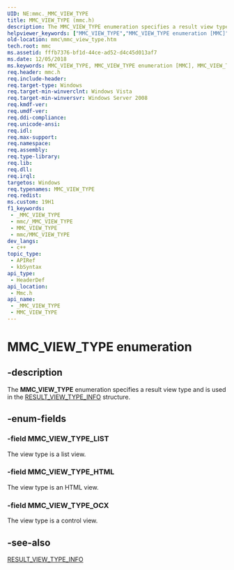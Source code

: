 ```yaml
---
UID: NE:mmc._MMC_VIEW_TYPE
title: MMC_VIEW_TYPE (mmc.h)
description: The MMC_VIEW_TYPE enumeration specifies a result view type and is used in the RESULT_VIEW_TYPE_INFO structure.
helpviewer_keywords: ["MMC_VIEW_TYPE","MMC_VIEW_TYPE enumeration [MMC]","MMC_VIEW_TYPE_HTML","MMC_VIEW_TYPE_LIST","MMC_VIEW_TYPE_OCX","_slate_mmc_view_type","mmc.mmc_view_type","mmc/MMC_VIEW_TYPE","mmc/MMC_VIEW_TYPE_HTML","mmc/MMC_VIEW_TYPE_LIST","mmc/MMC_VIEW_TYPE_OCX"]
old-location: mmc\mmc_view_type.htm
tech.root: mmc
ms.assetid: fffb7376-bf1d-44ce-ad52-d4c45d013af7
ms.date: 12/05/2018
ms.keywords: MMC_VIEW_TYPE, MMC_VIEW_TYPE enumeration [MMC], MMC_VIEW_TYPE_HTML, MMC_VIEW_TYPE_LIST, MMC_VIEW_TYPE_OCX, _slate_mmc_view_type, mmc.mmc_view_type, mmc/MMC_VIEW_TYPE, mmc/MMC_VIEW_TYPE_HTML, mmc/MMC_VIEW_TYPE_LIST, mmc/MMC_VIEW_TYPE_OCX
req.header: mmc.h
req.include-header: 
req.target-type: Windows
req.target-min-winverclnt: Windows Vista
req.target-min-winversvr: Windows Server 2008
req.kmdf-ver: 
req.umdf-ver: 
req.ddi-compliance: 
req.unicode-ansi: 
req.idl: 
req.max-support: 
req.namespace: 
req.assembly: 
req.type-library: 
req.lib: 
req.dll: 
req.irql: 
targetos: Windows
req.typenames: MMC_VIEW_TYPE
req.redist: 
ms.custom: 19H1
f1_keywords:
 - _MMC_VIEW_TYPE
 - mmc/_MMC_VIEW_TYPE
 - MMC_VIEW_TYPE
 - mmc/MMC_VIEW_TYPE
dev_langs:
 - c++
topic_type:
 - APIRef
 - kbSyntax
api_type:
 - HeaderDef
api_location:
 - Mmc.h
api_name:
 - _MMC_VIEW_TYPE
 - MMC_VIEW_TYPE
---
```


# MMC_VIEW_TYPE enumeration


## -description

The 
<b>MMC_VIEW_TYPE</b> enumeration specifies a result view type and is used in the 
<a href="/windows/desktop/api/mmc/ns-mmc-result_view_type_info">RESULT_VIEW_TYPE_INFO</a> structure.

## -enum-fields

### -field MMC_VIEW_TYPE_LIST

The view type is a list view.

### -field MMC_VIEW_TYPE_HTML

The view type is an HTML view.

### -field MMC_VIEW_TYPE_OCX

The view type is a control view.

## -see-also

<a href="/windows/desktop/api/mmc/ns-mmc-result_view_type_info">RESULT_VIEW_TYPE_INFO</a>

